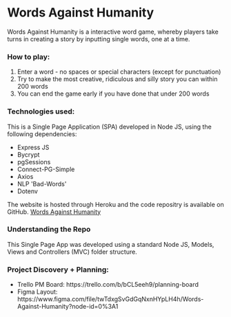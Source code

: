 <h1>Words Against Humanity</h1>

Words Against Humanity is a interactive word game, whereby players take turns in creating a story by inputting single words, one at a time. 

<h3>How to play:</h3>
<ol>
    <li>Enter a word - no spaces or special characters (except for punctuation)</li>
    <li>Try to make the most creative, ridiculous and silly story you can within 200 words</li>
    <li>You can end the game early if you have done that under 200 words</li>
</ol> 

<h3>Technologies used:</h3>
This is a Single Page Application (SPA) developed in Node JS, using the following dependencies:

<ul>
    <li>Express JS</li>
    <li>Bycrypt</li>
    <li>pgSessions</li>
    <li>Connect-PG-Simple</li> 
    <li>Axios</li>
    <li>NLP 'Bad-Words'</li>
    <li>Dotenv</li>
</ul>

The website is hosted through Heroku and the code repositry is available on GitHub.
<a href="https://words-against-humanity.herokuapp.com/">Words Against Humanity</a>


<h3>Understanding the Repo</h3>

This Single Page App was developed using a standard Node JS, Models, Views and Controllers (MVC) folder structure. 

<h3>Project Discovery + Planning:</h3>
<ul>
    <li>Trello PM Board: https://trello.com/b/bCL5eeh9/planning-board</li>
    <li>Figma Layout: https://www.figma.com/file/twTdxgSvGdGqNxnHYpLH4h/Words-Against-Humanity?node-id=0%3A1</li>
</ul>